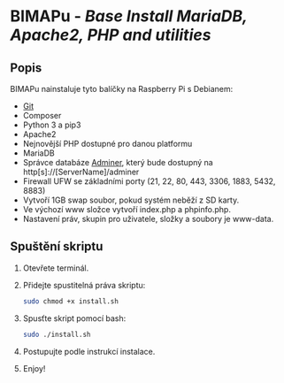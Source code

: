 # BIMAPu - *Base Install MariaDB, Apache2, PHP and utilities*

## Popis
BIMAPu nainstaluje tyto balíčky na Raspberry Pi s Debianem:
- [Git](https://git-scm.com/download/linux)
- Composer
- Python 3 a pip3
- Apache2
- Nejnovější PHP dostupné pro danou platformu
- MariaDB
- Správce databáze [Adminer](https://www.adminer.org/cs/), který bude dostupný na http[s]://[ServerName]/adminer
- Firewall UFW se základními porty (21, 22, 80, 443, 3306, 1883, 5432, 8883)
- Vytvoří 1GB swap soubor, pokud systém neběží z SD karty.
- Ve výchozí www složce vytvoří index.php a phpinfo.php.
- Nastavení práv, skupin pro uživatele, složky a soubory je www-data.


## Spuštění skriptu

1. Otevřete terminál.
   
2. Přidejte spustitelná práva skriptu:
   ```bash
   sudo chmod +x install.sh
   ```
3. Spusťte skript pomocí bash:
   ```bash
   sudo ./install.sh
   ```
4. Postupujte podle instrukcí instalace.
5. Enjoy!
